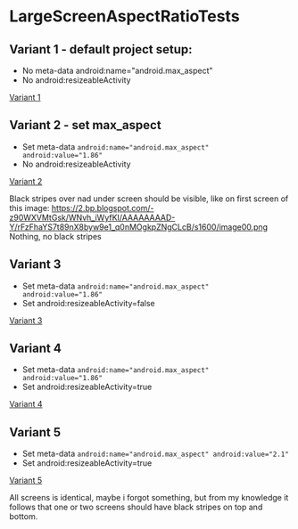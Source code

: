 # LargeScreenAspectRatioTests

## Variant 1 - default project setup:
* No meta-data android:name="android.max_aspect"
* No android:resizeableActivity

[Variant 1](https://raw.githubusercontent.com/kenumir/LargeScreenAspectRatioTests/master/screens/variant1.png)

## Variant 2 - set max_aspect
* Set meta-data `android:name="android.max_aspect" android:value="1.86"`
* No android:resizeableActivity

[Variant 2](https://raw.githubusercontent.com/kenumir/LargeScreenAspectRatioTests/master/screens/variant2.png)

Black stripes over nad under screen should be visible, like on first screen of this image: 
https://2.bp.blogspot.com/-z90WXVMtGsk/WNvh_iWyfKI/AAAAAAAAD-Y/rFzFhaYS7t89nX8byw9e1_q0nMOgkpZNgCLcB/s1600/image00.png
Nothing, no black stripes

## Variant 3
* Set meta-data `android:name="android.max_aspect" android:value="1.86"`
* Set android:resizeableActivity=false

[Variant 3](https://raw.githubusercontent.com/kenumir/LargeScreenAspectRatioTests/master/screens/variant3.png)

## Variant 4
* Set meta-data `android:name="android.max_aspect" android:value="1.86"`
* Set android:resizeableActivity=true

[Variant 4](https://raw.githubusercontent.com/kenumir/LargeScreenAspectRatioTests/master/screens/variant4.png)

## Variant 5
* Set meta-data `android:name="android.max_aspect" android:value="2.1"`
* Set android:resizeableActivity=true

[Variant 5](https://raw.githubusercontent.com/kenumir/LargeScreenAspectRatioTests/master/screens/variant5.png)


All screens is identical, maybe i forgot something, but from my knowledge it follows that one or two screens should have black stripes on top and bottom.